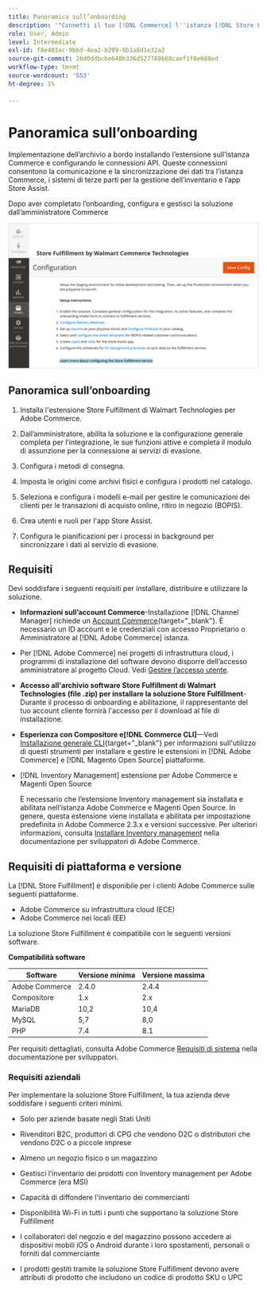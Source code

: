 ```yaml
---
title: Panoramica sull’onboarding
description: '"Connetti il tuo [!DNL Commerce] l''istanza [!DNL Store Fulfillment Manager] completando alcuni passaggi di onboarding."'
role: User, Admin
level: Intermediate
exl-id: f8e403ac-9bbd-4ea2-b209-9b1a8d1e32a2
source-git-commit: 26d0ddbcbe648b336d527788668caef1f8e688ed
workflow-type: tm+mt
source-wordcount: '553'
ht-degree: 1%

---
```


# Panoramica sull’onboarding

Implementazione dell’archivio a bordo installando l’estensione sull’istanza Commerce e configurando le connessioni API. Queste connessioni consentono la comunicazione e la sincronizzazione dei dati tra l’istanza Commerce, i sistemi di terze parti per la gestione dell’inventario e l’app Store Assist.

Dopo aver completato l’onboarding, configura e gestisci la soluzione dall’amministratore Commerce

![[!DNL Store Fulfillment Service] configurazione in Admin view](assets/store-fulfillment-admin-home.png)

## Panoramica sull’onboarding

1. Installa l&#39;estensione Store Fulfillment di Walmart Technologies per Adobe Commerce.

1. Dall’amministratore, abilita la soluzione e la configurazione generale completa per l’integrazione, le sue funzioni attive e completa il modulo di assunzione per la connessione ai servizi di evasione.

1. Configura i metodi di consegna.

1. Imposta le origini come archivi fisici e configura i prodotti nel catalogo.

1. Seleziona e configura i modelli e-mail per gestire le comunicazioni dei clienti per le transazioni di acquisto online, ritiro in negozio (BOPIS).

1. Crea utenti e ruoli per l&#39;app Store Assist.

1. Configura le pianificazioni per i processi in background per sincronizzare i dati al servizio di evasione.

## Requisiti

Devi soddisfare i seguenti requisiti per installare, distribuire e utilizzare la soluzione.

* **Informazioni sull’account Commerce**-Installazione [!DNL Channel Manager] richiede un [Account Commerce](https://docs.magento.com/user-guide/magento/magento-account.html){target=&quot;_blank&quot;}. È necessario un ID account e le credenziali con accesso Proprietario o Amministratore al [!DNL Adobe Commerce] istanza.

* Per [!DNL Adobe Commerce] nei progetti di infrastruttura cloud, i programmi di installazione del software devono disporre dell’accesso amministratore al progetto Cloud. Vedi [Gestire l’accesso utente](https://devdocs.magento.com/cloud/project/user-admin.html).

* **Accesso all&#39;archivio software Store Fulfillment di Walmart Technologies (file .zip) per installare la soluzione Store Fulfillment**- Durante il processo di onboarding e abilitazione, il rappresentante del tuo account cliente fornirà l&#39;accesso per il download al file di installazione.

* **Esperienza con Compositore e[!DNL Commerce CLI]**—Vedi [Installazione generale CLI](https://devdocs.magento.com/extensions/install/){target=&quot;_blank&quot;} per informazioni sull&#39;utilizzo di questi strumenti per installare e gestire le estensioni in [!DNL Adobe Commerce] e [!DNL Magento Open Source] piattaforme.

* [!DNL Inventory Management] estensione per Adobe Commerce e Magenti Open Source

   È necessario che l’estensione Inventory management sia installata e abilitata nell’istanza Adobe Commerce e Magenti Open Source. In genere, questa estensione viene installata e abilitata per impostazione predefinita in Adobe Commerce 2.3.x e versioni successive. Per ulteriori informazioni, consulta [Installare Inventory management](https://devdocs.magento.com/extensions/inventory-management/) nella documentazione per sviluppatori di Adobe Commerce.

## Requisiti di piattaforma e versione

La [!DNL Store Fulfillment] è disponibile per i clienti Adobe Commerce sulle seguenti piattaforme.

* Adobe Commerce su infrastruttura cloud (ECE)
* Adobe Commerce nei locali (EE)

La soluzione Store Fulfillment è compatibile con le seguenti versioni software.

**Compatibilità software**

| **Software** | **Versione minima** | **Versione massima** |
|----------------|---------------------|---------------------|
| Adobe Commerce | 2.4.0 | 2.4.4 |
| Compositore | 1.x | 2.x |
| MariaDB | 10,2 | 10,4 |
| MySQL | 5,7 | 8,0 |
| PHP | 7.4 | 8.1 |

Per requisiti dettagliati, consulta Adobe Commerce [Requisiti di sistema](https://devdocs.magento.com/guides/v2.4/install-gde/system-requirements.html) nella documentazione per sviluppatori.

### Requisiti aziendali

Per implementare la soluzione Store Fulfillment, la tua azienda deve soddisfare i seguenti criteri minimi.

* Solo per aziende basate negli Stati Uniti

* Rivenditori B2C, produttori di CPG che vendono D2C o distributori che vendono D2C o a piccole imprese

* Almeno un negozio fisico o un magazzino

* Gestisci l’inventario dei prodotti con Inventory management per Adobe Commerce (era MSI)

* Capacità di diffondere l&#39;inventario dei commercianti

* Disponibilità Wi-Fi in tutti i punti che supportano la soluzione Store Fulfillment

* I collaboratori del negozio e del magazzino possono accedere ai dispositivi mobili iOS o Android durante i loro spostamenti, personali o forniti dal commerciante

* I prodotti gestiti tramite la soluzione Store Fulfillment devono avere attributi di prodotto che includono un codice di prodotto SKU o UPC
